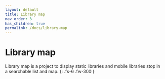 ```yaml
---
layout: default
title: Library map
nav_order: 3
has_children: true
permalink: /docs/library-map
---
```


# Library map

Library map is a project to display static libraries and mobile libraries stop in a searchable list and map.
{: .fs-6 .fw-300 }